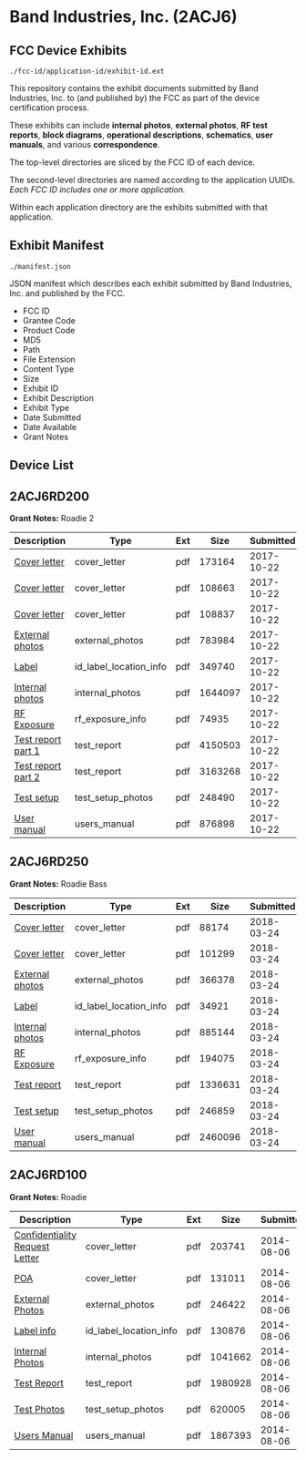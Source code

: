 # Band Industries, Inc. (2ACJ6)
## FCC Device Exhibits

```
./fcc-id/application-id/exhibit-id.ext
```

This repository contains the exhibit documents submitted by Band Industries, Inc. to (and published by) the FCC as part of the device certification process.

These exhibits can include **internal photos**, **external photos**, **RF test reports**, **block diagrams**, **operational descriptions**, **schematics**, **user manuals**, and various **correspondence**.

The top-level directories are sliced by the FCC ID of each device.

The second-level directories are named according to the application UUIDs. *Each FCC ID includes one or more application.*

Within each application directory are the exhibits submitted with that application. 

## Exhibit Manifest

```
./manifest.json
```

JSON manifest which describes each exhibit submitted by Band Industries, Inc. and published by the FCC.

- FCC ID
- Grantee Code
- Product Code
- MD5
- Path
- File Extension
- Content Type
- Size
- Exhibit ID
- Exhibit Description
- Exhibit Type
- Date Submitted
- Date Available
- Grant Notes

## Device List
## 2ACJ6RD200
**Grant Notes:** Roadie 2

| Description | Type | Ext | Size | Submitted | Available |
| ----------- | ---- | --- | ---- | --------- | --------- |
| [Cover letter](2ACJ6RD200/6db6b938a7b8eb753a77c72bedf27533/3613351.pdf) | cover_letter | pdf | 173164 | 2017-10-22 | 2017-10-22 |
| [Cover letter](2ACJ6RD200/6db6b938a7b8eb753a77c72bedf27533/3613352.pdf) | cover_letter | pdf | 108663 | 2017-10-22 | 2017-10-22 |
| [Cover letter](2ACJ6RD200/6db6b938a7b8eb753a77c72bedf27533/3613353.pdf) | cover_letter | pdf | 108837 | 2017-10-22 | 2017-10-22 |
| [External photos](2ACJ6RD200/6db6b938a7b8eb753a77c72bedf27533/3613354.pdf) | external_photos | pdf | 783984 | 2017-10-22 | 2018-04-20 |
| [Label](2ACJ6RD200/6db6b938a7b8eb753a77c72bedf27533/3613355.pdf) | id_label_location_info | pdf | 349740 | 2017-10-22 | 2017-10-22 |
| [Internal photos](2ACJ6RD200/6db6b938a7b8eb753a77c72bedf27533/3613356.pdf) | internal_photos | pdf | 1644097 | 2017-10-22 | 2018-04-20 |
| [RF Exposure](2ACJ6RD200/6db6b938a7b8eb753a77c72bedf27533/3613358.pdf) | rf_exposure_info | pdf | 74935 | 2017-10-22 | 2017-10-22 |
| [Test report part 1](2ACJ6RD200/6db6b938a7b8eb753a77c72bedf27533/3613360.pdf) | test_report | pdf | 4150503 | 2017-10-22 | 2017-10-22 |
| [Test report part 2](2ACJ6RD200/6db6b938a7b8eb753a77c72bedf27533/3613361.pdf) | test_report | pdf | 3163268 | 2017-10-22 | 2017-10-22 |
| [Test setup](2ACJ6RD200/6db6b938a7b8eb753a77c72bedf27533/3613362.pdf) | test_setup_photos | pdf | 248490 | 2017-10-22 | 2018-04-20 |
| [User manual](2ACJ6RD200/6db6b938a7b8eb753a77c72bedf27533/3613363.pdf) | users_manual | pdf | 876898 | 2017-10-22 | 2018-04-20 |
## 2ACJ6RD250
**Grant Notes:** Roadie Bass

| Description | Type | Ext | Size | Submitted | Available |
| ----------- | ---- | --- | ---- | --------- | --------- |
| [Cover letter](2ACJ6RD250/aa06cb011f3fe19f947198217c68fe3e/3794242.pdf) | cover_letter | pdf | 88174 | 2018-03-24 | 2018-03-24 |
| [Cover letter](2ACJ6RD250/aa06cb011f3fe19f947198217c68fe3e/3794243.pdf) | cover_letter | pdf | 101299 | 2018-03-24 | 2018-03-24 |
| [External photos](2ACJ6RD250/aa06cb011f3fe19f947198217c68fe3e/3794244.pdf) | external_photos | pdf | 366378 | 2018-03-24 | 2018-03-24 |
| [Label](2ACJ6RD250/aa06cb011f3fe19f947198217c68fe3e/3794245.pdf) | id_label_location_info | pdf | 34921 | 2018-03-24 | 2018-03-24 |
| [Internal photos](2ACJ6RD250/aa06cb011f3fe19f947198217c68fe3e/3794246.pdf) | internal_photos | pdf | 885144 | 2018-03-24 | 2018-03-24 |
| [RF Exposure](2ACJ6RD250/aa06cb011f3fe19f947198217c68fe3e/3794248.pdf) | rf_exposure_info | pdf | 194075 | 2018-03-24 | 2018-03-24 |
| [Test report](2ACJ6RD250/aa06cb011f3fe19f947198217c68fe3e/3794250.pdf) | test_report | pdf | 1336631 | 2018-03-24 | 2018-03-24 |
| [Test setup](2ACJ6RD250/aa06cb011f3fe19f947198217c68fe3e/3794251.pdf) | test_setup_photos | pdf | 246859 | 2018-03-24 | 2018-03-24 |
| [User manual](2ACJ6RD250/aa06cb011f3fe19f947198217c68fe3e/3794252.pdf) | users_manual | pdf | 2460096 | 2018-03-24 | 2018-03-24 |
## 2ACJ6RD100
**Grant Notes:** Roadie

| Description | Type | Ext | Size | Submitted | Available |
| ----------- | ---- | --- | ---- | --------- | --------- |
| [Confidentiality Request Letter](2ACJ6RD100/017e0ec0d4411281ad33ca29ebfd0b1d/2349771.pdf) | cover_letter | pdf | 203741 | 2014-08-06 | 2014-08-06 |
| [POA](2ACJ6RD100/017e0ec0d4411281ad33ca29ebfd0b1d/2349775.pdf) | cover_letter | pdf | 131011 | 2014-08-06 | 2014-08-06 |
| [External Photos](2ACJ6RD100/017e0ec0d4411281ad33ca29ebfd0b1d/2349770.pdf) | external_photos | pdf | 246422 | 2014-08-06 | 2014-08-06 |
| [Label info](2ACJ6RD100/017e0ec0d4411281ad33ca29ebfd0b1d/2349774.pdf) | id_label_location_info | pdf | 130876 | 2014-08-06 | 2014-08-06 |
| [Internal Photos](2ACJ6RD100/017e0ec0d4411281ad33ca29ebfd0b1d/2349772.pdf) | internal_photos | pdf | 1041662 | 2014-08-06 | 2014-08-06 |
| [Test Report](2ACJ6RD100/017e0ec0d4411281ad33ca29ebfd0b1d/2349773.pdf) | test_report | pdf | 1980928 | 2014-08-06 | 2014-08-06 |
| [Test Photos](2ACJ6RD100/017e0ec0d4411281ad33ca29ebfd0b1d/2349776.pdf) | test_setup_photos | pdf | 620005 | 2014-08-06 | 2014-08-06 |
| [Users Manual](2ACJ6RD100/017e0ec0d4411281ad33ca29ebfd0b1d/2349777.pdf) | users_manual | pdf | 1867393 | 2014-08-06 | 2014-08-06 |

